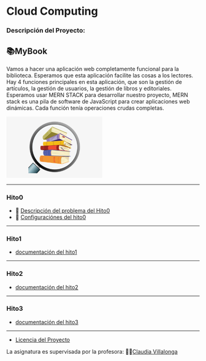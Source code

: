 # Cloud Computing
### Descripción del Proyecto:  
## 📚MyBook
Vamos a hacer una aplicación web completamente funcional para la biblioteca. Esperamos que esta aplicación facilite las cosas a los lectores. Hay 4 funciones principales en esta aplicación, que son la gestión de artículos, la gestión de usuarios, la gestión de libros y editoriales. Esperamos usar MERN STACK para desarrollar nuestro proyecto, MERN stack es una pila de software de JavaScript para crear aplicaciones web dinámicas. Cada función tenía operaciones crudas completas.   

<img src= "https://github.com/hamadabouhcida/cc_project/blob/main/docs/imgs/booksearch.png" width="250" heith="250">  

---  
### Hito0  
- :pencil: [Descripción del problema del Hito0](http://jj.github.io/CC/documentos/proyecto/0.Repositorio)
- :hammer: [Configuraciónes  del hito0](https://github.com/hamadabouhcida/cc_project/blob/main/docs/hito0.md)  
---  
### Hito1  
- [documentación del hito1](https://github.com/hamadabouhcida/cc_project/blob/main/docs/hito1.md) 
---  
### Hito2
- [documentación del hito2](https://github.com/hamadabouhcida/cc_project/blob/main/docs/hito2.md)  
---  
### Hito3
- [documentación del hito3](https://github.com/hamadabouhcida/cc_project/blob/main/docs/hito3.md)  
---
- [Licencia del Proyecto](https://github.com/hamadabouhcida/cc_project/blob/main/licence.md)  
  
 La asignatura es supervisada por la profesora: 👩‍🏫[Claudia Villalonga](https://github.com/cvillalonga)  
 
